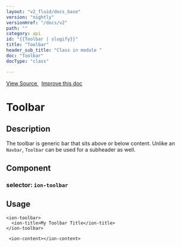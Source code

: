 ```yaml
---
layout: "v2_fluid/docs_base"
version: "nightly"
versionHref: "/docs/v2"
path: ""
category: api
id: "{{Toolbar | slugify}}"
title: "Toolbar"
header_sub_title: "Class in module "
doc: "Toolbar"
docType: "class"

---
```





<div class="improve-docs">
  <a href='http://github.com/driftyco/ionic2/tree/master/ionic/components/toolbar/toolbar.ts#L61'>
    View Source
  </a>
  &nbsp;
  <a href='http://github.com/driftyco/ionic2/edit/master/ionic/components/toolbar/toolbar.ts#L61'>
    Improve this doc
  </a>

</div>




<h1 class="api-title">


Toolbar






</h1>






<h2>Description</h2>

<p>The toolbar is generic bar that sits above or below content.
Unlike an <code>Navbar</code>, <code>Toolbar</code> can be used for a subheader as well.</p>


<h2>Component</h2>
<h3>selector: <code>ion-toolbar</code></h3>

<h2>Usage</h2>

<pre><code class="lang-html">&lt;ion-toolbar&gt;
  &lt;ion-title&gt;My Toolbar Title&lt;/ion-title&gt;
&lt;/ion-toolbar&gt;

 &lt;ion-content&gt;&lt;/ion-content&gt;
</code></pre>





<!-- end content block -->


<!-- end body block -->


